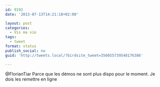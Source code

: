 ```yaml
---
id: 9192
date: '2013-07-13T14:21:18+02:00'

layout: post
categories:
  - Vis ma vie
tags:
  - tweet
format: status
publish_social: no
guid: 'http://tweets.local/?birdsite_tweet=356055739548176386'

---
```


@FlorianTiar Parce que les démos ne sont plus dispo pour le moment. Je dois les remettre en ligne